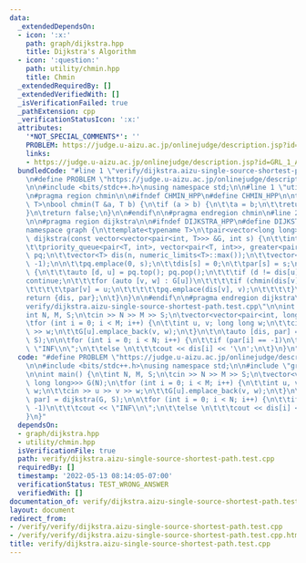 ```yaml
---
data:
  _extendedDependsOn:
  - icon: ':x:'
    path: graph/dijkstra.hpp
    title: Dijkstra's Algorithm
  - icon: ':question:'
    path: utility/chmin.hpp
    title: Chmin
  _extendedRequiredBy: []
  _extendedVerifiedWith: []
  _isVerificationFailed: true
  _pathExtension: cpp
  _verificationStatusIcon: ':x:'
  attributes:
    '*NOT_SPECIAL_COMMENTS*': ''
    PROBLEM: https://judge.u-aizu.ac.jp/onlinejudge/description.jsp?id=GRL_1_A
    links:
    - https://judge.u-aizu.ac.jp/onlinejudge/description.jsp?id=GRL_1_A
  bundledCode: "#line 1 \"verify/dijkstra.aizu-single-source-shortest-path.test.cpp\"\
    \n#define PROBLEM \"https://judge.u-aizu.ac.jp/onlinejudge/description.jsp?id=GRL_1_A\"\
    \n\n#include <bits/stdc++.h>\nusing namespace std;\n\n#line 1 \"utility/chmin.hpp\"\
    \n#pragma region chmin\n\n#ifndef CHMIN_HPP\n#define CHMIN_HPP\n\ntemplate<typename\
    \ T>\nbool chmin(T &a, T b) {\n\tif (a > b) {\n\t\ta = b;\n\t\treturn true;\n\t\
    }\n\treturn false;\n}\n\n#endif\n\n#pragma endregion chmin\n#line 2 \"graph/dijkstra.hpp\"\
    \n\n#pragma region dijkstra\n\n#ifndef DIJKSTRA_HPP\n#define DIJKSTRA_HPP\n\n\
    namespace graph {\n\ttemplate<typename T>\n\tpair<vector<long long>, vector<int>>\
    \ dijkstra(const vector<vector<pair<int, T>>> &G, int s) {\n\t\tint n = G.size();\n\
    \t\tpriority_queue<pair<T, int>, vector<pair<T, int>>, greater<pair<T, int>>>\
    \ pq;\n\t\tvector<T> dis(n, numeric_limits<T>::max());\n\t\tvector<int> par(n,\
    \ -1);\n\n\t\tpq.emplace(0, s);\n\t\tdis[s] = 0;\n\t\tpar[s] = s;\n\t\twhile (!pq.empty())\
    \ {\n\t\t\tauto [d, u] = pq.top(); pq.pop();\n\t\t\tif (d != dis[u])\n\t\t\t\t\
    continue;\n\t\t\tfor (auto [v, w] : G[u])\n\t\t\t\tif (chmin(dis[v], d + w)) {\n\
    \t\t\t\t\tpar[v] = u;\n\t\t\t\t\tpq.emplace(dis[v], v);\n\t\t\t\t}\n\t\t}\n\t\t\
    return {dis, par};\n\t}\n}\n\n#endif\n\n#pragma endregion dijkstra\n#line 7 \"\
    verify/dijkstra.aizu-single-source-shortest-path.test.cpp\"\n\nint main() {\n\t\
    int N, M, S;\n\tcin >> N >> M >> S;\n\tvector<vector<pair<int, long long>>> G(N);\n\
    \tfor (int i = 0; i < M; i++) {\n\t\tint u, v; long long w;\n\t\tcin >> u >> v\
    \ >> w;\n\t\tG[u].emplace_back(v, w);\n\t}\n\t\n\tauto [dis, par] = dijkstra(G,\
    \ S);\n\n\tfor (int i = 0; i < N; i++) {\n\t\tif (par[i] == -1)\n\t\t\tcout <<\
    \ \"INF\\n\";\n\t\telse \n\t\t\tcout << dis[i] << '\\n';\n\t}\n}\n"
  code: "#define PROBLEM \"https://judge.u-aizu.ac.jp/onlinejudge/description.jsp?id=GRL_1_A\"\
    \n\n#include <bits/stdc++.h>\nusing namespace std;\n\n#include \"graph/dijkstra.hpp\"\
    \n\nint main() {\n\tint N, M, S;\n\tcin >> N >> M >> S;\n\tvector<vector<pair<int,\
    \ long long>>> G(N);\n\tfor (int i = 0; i < M; i++) {\n\t\tint u, v; long long\
    \ w;\n\t\tcin >> u >> v >> w;\n\t\tG[u].emplace_back(v, w);\n\t}\n\t\n\tauto [dis,\
    \ par] = dijkstra(G, S);\n\n\tfor (int i = 0; i < N; i++) {\n\t\tif (par[i] ==\
    \ -1)\n\t\t\tcout << \"INF\\n\";\n\t\telse \n\t\t\tcout << dis[i] << '\\n';\n\t\
    }\n}"
  dependsOn:
  - graph/dijkstra.hpp
  - utility/chmin.hpp
  isVerificationFile: true
  path: verify/dijkstra.aizu-single-source-shortest-path.test.cpp
  requiredBy: []
  timestamp: '2022-05-13 08:14:05-07:00'
  verificationStatus: TEST_WRONG_ANSWER
  verifiedWith: []
documentation_of: verify/dijkstra.aizu-single-source-shortest-path.test.cpp
layout: document
redirect_from:
- /verify/verify/dijkstra.aizu-single-source-shortest-path.test.cpp
- /verify/verify/dijkstra.aizu-single-source-shortest-path.test.cpp.html
title: verify/dijkstra.aizu-single-source-shortest-path.test.cpp
---
```


